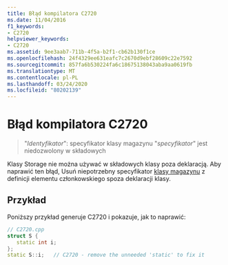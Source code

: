 ```yaml
---
title: Błąd kompilatora C2720
ms.date: 11/04/2016
f1_keywords:
- C2720
helpviewer_keywords:
- C2720
ms.assetid: 9ee3aab7-711b-4f5a-b2f1-cb62b130f1ce
ms.openlocfilehash: 24f4329ee631eafc7c2670d9ebf28609c22e7592
ms.sourcegitcommit: 857fa6b530224fa6c18675138043aba9aa0619fb
ms.translationtype: MT
ms.contentlocale: pl-PL
ms.lasthandoff: 03/24/2020
ms.locfileid: "80202139"
---
```

# <a name="compiler-error-c2720"></a>Błąd kompilatora C2720

> "*Identyfikator*": specyfikator klasy magazynu "*specyfikator*" jest niedozwolony w składowych

Klasy Storage nie można używać w składowych klasy poza deklaracją. Aby naprawić ten błąd, Usuń niepotrzebny specyfikator [klasy magazynu](../../cpp/storage-classes-cpp.md) z definicji elementu członkowskiego spoza deklaracji klasy.

## <a name="example"></a>Przykład

Poniższy przykład generuje C2720 i pokazuje, jak to naprawić:

```cpp
// C2720.cpp
struct S {
   static int i;
};
static S::i;   // C2720 - remove the unneeded 'static' to fix it
```
